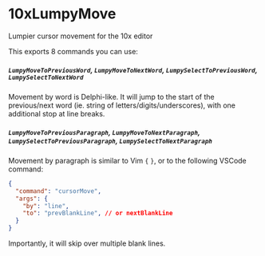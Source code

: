 # 10xLumpyMove
Lumpier cursor movement for the 10x editor

This exports 8 commands you can use:
##### `LumpyMoveToPreviousWord`, `LumpyMoveToNextWord`, `LumpySelectToPreviousWord`, `LumpySelectToNextWord`
Movement by word is Delphi-like. It will jump to the start of the previous/next word (ie. string of letters/digits/underscores), with one additional stop at line breaks.
##### `LumpyMoveToPreviousParagraph`, `LumpyMoveToNextParagraph`, `LumpySelectToPreviousParagraph`, `LumpySelectToNextParagraph`
Movement by paragraph is similar to Vim `{` `}`, or to the following VSCode command:
  ```json
  {
    "command": "cursorMove",
    "args": {
      "by": "line",
      "to": "prevBlankLine", // or nextBlankLine
    }
  }
  ```
Importantly, it will skip over multiple blank lines.
